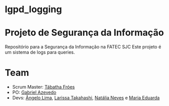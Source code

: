 # lgpd_logging
# Projeto de Segurança da Informação
Repositório para a Segurança da Informação na FATEC SJC
Este projeto é um sistema de logs para queries.

# Team
- Scrum Master: [Tábatha Fróes](https://github.com/tabathafroes)
- PO: [Gabriel Azevedo](https://github.com/az3vedo)
- Devs: [Ângelo Lima](https://github.com/angelovlima), [Larissa Takahashi](https://github.com/LarissaMiho), [Natália Neves](https://github.com/natalianeves18) e [Maria Eduarda](https://github.com/Eduarda-Oliveira)

